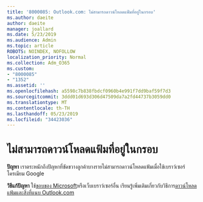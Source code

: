 ```yaml
---
title: '8000085: Outlook.com: ไม่สามารถดาวน์โหลดแฟ้มที่อยู่ในกรอบ'
ms.author: daeite
author: daeite
manager: joallard
ms.date: 5/23/2019
ms.audience: Admin
ms.topic: article
ROBOTS: NOINDEX, NOFOLLOW
localization_priority: Normal
ms.collection: Adm_O365
ms.custom:
- "8000085"
- "1352"
ms.assetid: ''
ms.openlocfilehash: a5598c7b838fbdcf0960b4e991f7dd9baf59f7d3
ms.sourcegitcommit: 3ddd01d693d306d47509da7a2fd44737b3059dd0
ms.translationtype: MT
ms.contentlocale: th-TH
ms.lasthandoff: 05/23/2019
ms.locfileid: "34423036"
---
```

# <a name="cant-download-files-in-chrome"></a>ไม่สามารถดาวน์โหลดแฟ้มที่อยู่ในกรอบ

**ปัญหา** เราตระหนักถึงปัญหาที่ขัดขวางลูกค้าบางรายไม่สามารถดาวน์โหลดแฟ้มเมื่อใช้เบราว์เซอร์โครเมียม Google 

**วิธีแก้ปัญหา** ใช้[ขอบของ Microsoft](https://www.microsoft.com/en-gb/windows/microsoft-edge)หรือเว็บเบราว์เซอร์อื่น
เรียนรู้เพิ่มเติมเกี่ยวกับวิธีการ[ดาวน์โหลดแฟ้มและสิ่งที่แนบ Outlook.com](https://support.office.com/article/8d7c1ea7-4e5f-44ce-bb6e-c5fcc92ba9ab)

